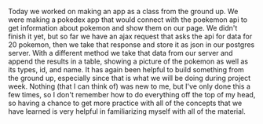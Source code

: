 Today we worked on making an app as a class from the ground up. We were making a pokedex app that would connect with the poekemon api to get information about pokemon and show them on our page. We didn't finish it yet, but so far we have an ajax request that asks the api for data for 20 pokemon, then we take that response and store it as json in our postgres server. With a different method we take that data from our server and append the results in a table, showing a picture of the pokemon as well as its types, id, and name. It has again been helpful to build something from the ground up, especially since that is what we will be doing during project week. Nothing (that I can think of) was new to me, but I've only done this a few times, so I don't remember how to do everything off the top of my head, so having a chance to get more practice with all of the concepts that we have learned is very helpful in familiarizing myself with all of the material. 
